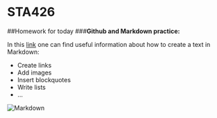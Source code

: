 # STA426
##Homework for today
###**Github and Markdown practice:**

In this [link](http://www.markdowntutorial.com/) one can find useful information about how to create a text in Markdown:
* Create links
* Add images
* Insert blockquotes
* Write lists
* ... 

![Markdown](https://www.google.ch/url?sa=i&rct=j&q=&esrc=s&source=images&cd=&cad=rja&uact=8&ved=0ahUKEwjd8cnCiZ7PAhVI7BQKHfc6D9cQjRwIBw&url=http%3A%2F%2Flifehacker.com%2F5943320%2Fwhat-is-markdown-and-why-is-it-better-for-my-to-do-lists-and-notes&psig=AFQjCNEM7oDLXQSZ9NH_mPFMgjH9KoI8sA&ust=1474465324046346)

